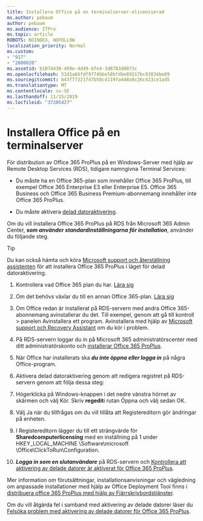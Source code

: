 ```yaml
---
title: Installera Office på en terminalserver-olicensierad
ms.author: pebaum
author: pebaum
ms.audience: ITPro
ms.topic: article
ROBOTS: NOINDEX, NOFOLLOW
localization_priority: Normal
ms.custom:
- "917"
- "2000020"
ms.assetid: b1074430-489e-4d49-bfe4-3d8783d8073c
ms.openlocfilehash: 51d1a66fdf9774bbe58bfdbe89317bc93834be09
ms.sourcegitcommit: b43f77221f47b50c41197a448a9c26c423ce1ad5
ms.translationtype: MT
ms.contentlocale: sv-SE
ms.lasthandoff: 11/15/2019
ms.locfileid: "37205427"
---
```

# <a name="installing-office-on-a-terminal-server"></a>Installera Office på en terminalserver

För distribution av Office 365 ProPlus på en Windows-Server med hjälp av Remote Desktop Services (RDS), tidigare namngivna Terminal Services:
  
- Du måste ha en Office 365-plan som innehåller Office 365 ProPlus, till exempel Office 365 Enterprise E3 eller Enterprise E5. Office 365 Business och Office 365 Business Premium-abonnemang innehåller inte Office 365 ProPlus.

- Du måste aktivera [delad datoraktivering](https://docs.microsoft.com/DeployOffice/overview-of-shared-computer-activation-for-office-365-proplus).

Om du vill installera Office 365 ProPlus på RDS från Microsoft 365 Admin Center, ***som använder standardinställningarna för installation***, använder du följande steg.

> [!TIP]
> Du kan också hämta och köra [Microsoft support och återställning assistenten](https://aka.ms/SaRA_OfficeSCA_M365Portal) för att installera Office 365 ProPlus i läget för delad datoraktivering.
  
1. Kontrollera vad Office 365 plan du har. [Lära sig](https://docs.microsoft.com/office365/admin/admin-overview/what-subscription-do-i-have)

2. Om det behövs växlar du till en annan Office 365-plan. [Lära sig](https://docs.microsoft.com/office365/admin/subscriptions-and-billing/switch-to-a-different-plan)

3. Om Office redan är installerat på RDS-servern med andra Office 365-abonnemang avinstallerar du det. Till exempel, genom att gå till kontroll \> panelen Avinstallera ett program. Avinstallera med hjälp av [Microsoft support och Recovery Assistant](https://aka.ms/SARA-OfficeUninstall-Alchemy) om du kör i problem.

4. På RDS-servern loggar du in på Microsoft 365 administratörscenter med ditt administratörskonto och [installerar Office 365 ProPlus](https://portal.office.com/OLS/MySoftware.aspx).

5. När Office har installerats ska ***du inte öppna eller logga in*** på några Office-program.

6. Aktivera delad datoraktivering genom att redigera registret på RDS-servern genom att följa dessa steg:

1. Högerklicka på Windows-knappen i det nedre vänstra hörnet av skärmen och välj Kör. Skriv **regedit**i rutan Öppna och välj sedan OK.

2. Välj Ja när du tillfrågas om du vill tillåta att Registereditorn gör ändringar på enheten.

3. I Registereditorn lägger du till ett strängvärde för **Sharedcomputerlicensing** med en inställning på 1 under HKEY_LOCAL_MACHINE \Software\microsoft \Office\ClickToRun\Configuration.

7. ***Logga in som en slutanvändare*** på RDS-servern och [Kontrollera att aktivering av delade datorer är aktiverat för Office 365 ProPlus](https://docs.microsoft.com/DeployOffice/troubleshoot-issues-with-shared-computer-activation-for-office-365-proplus#verify-that-activation-for-office-365-proplus-succeeded).

Mer information om förutsättningar, installationsanvisningar och vägledning om anpassade installationer med hjälp av Office Deployment Tool finns i [distribuera office 365 ProPlus med hjälp av Fjärrskrivbordstjänster](https://docs.microsoft.com/DeployOffice/deploy-office-365-proplus-by-using-remote-desktop-services).
  
Om du vill åtgärda fel i samband med aktivering av delade datorer läser du [Felsöka problem med aktivering av delade datorer för Office 365 ProPlus](https://docs.microsoft.com/DeployOffice/troubleshoot-issues-with-shared-computer-activation-for-office-365-proplus).
  